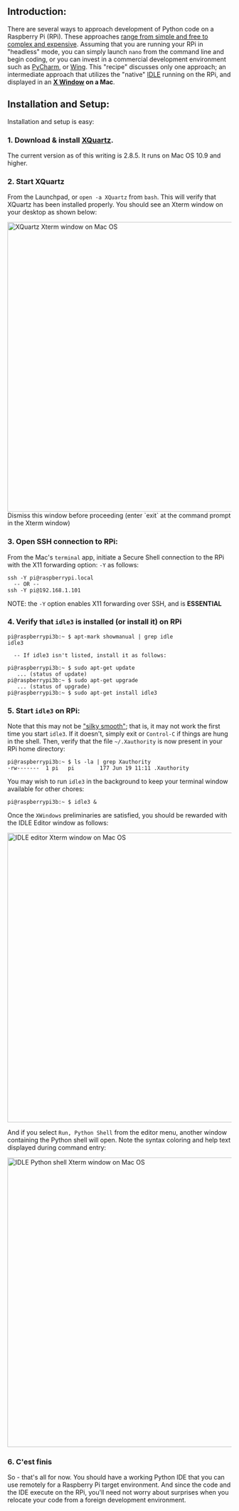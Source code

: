 ## Introduction: 
There are several ways to approach development of Python code on a Raspberry Pi (RPi). These approaches [range from simple and free to complex and expensive](https://wiki.python.org/moin/IntegratedDevelopmentEnvironments). Assuming that you are running your RPi in "headless" mode, you can simply launch `nano` from the command line and begin coding, or you can invest in a commercial development environment such as [PyCharm](https://www.jetbrains.com/pycharm/), or [Wing](https://wingware.com/). This "recipe" discusses only one approach; an intermediate approach that utilizes the "native" [IDLE](https://docs.python.org/3/library/idle.html) running on the RPi, and displayed in an **[X Window](https://en.wikipedia.org/wiki/X_Window_System) on a Mac**. 

## Installation and Setup:

Installation and setup is easy:

### 1. Download & install [XQuartz](https://www.xquartz.org/). 

   The current version as of this writing is 2.8.5. It runs on Mac OS 10.9 and higher. 

### 2. Start XQuartz 
   From the Launchpad, or `open -a XQuartz` from `bash`. This will verify that XQuartz has been installed properly. You should see an Xterm window on your desktop as shown below: 

<img src="./pix/Quartz_xterm.png" title="XQuartz Xterm window on Mac OS" width="650px"/>
   Dismiss this window before proceeding (enter `exit` at the command prompt in the Xterm window)
    
### 3. Open SSH connection to RPi: 
   From the Mac's `terminal` app, initiate a Secure Shell connection to the RPi with the X11 forwarding option: `-Y` as follows:

```
ssh -Y pi@raspberrypi.local 
  -- OR -- 
ssh -Y pi@192.168.1.101
```

   NOTE: the `-Y` option enables X11 forwarding over SSH, and is **ESSENTIAL**

### 4. Verify that `idle3` is installed (or install it) on RPi

```
pi@raspberrypi3b:~ $ apt-mark showmanual | grep idle 
idle3

  -- If idle3 isn't listed, install it as follows: 

pi@raspberrypi3b:~ $ sudo apt-get update
   ... (status of update)
pi@raspberrypi3b:~ $ sudo apt-get upgrade
   ... (status of upgrade)
pi@raspberrypi3b:~ $ sudo apt-get install idle3

```

### 5. Start `idle3` on RPi:
   Note that this may not be ["silky smooth"](https://www.raspberrypi.org/forums/viewtopic.php?t=161412); that is, it may not work the first time you start `idle3`. If it doesn't, simply exit or `Control-C` if things are hung in the shell. Then, verify that the file `~/.Xauthority` is now present in your RPi home directory: 

```
pi@raspberrypi3b:~ $ ls -la | grep Xauthority
-rw-------  1 pi   pi        177 Jun 19 11:11 .Xauthority
```
   You may wish to run `idle3` in the background to keep your terminal window available for other chores: 
```   
pi@raspberrypi3b:~ $ idle3 &   
```
   Once the `XWindows` preliminaries are satisfied, you should be rewarded with the IDLE Editor window as follows: 

<img src="./pix/IDLE_PyEditor.png" title="IDLE editor Xterm window on Mac OS" width="650px"/> 

   And if you select `Run, Python Shell` from the editor menu, another window containing the Python shell will open. Note the syntax coloring and help text displayed during command entry: 

<img src="./pix/IDLE_PyShell.png" title="IDLE Python shell Xterm window on Mac OS" width="650px"/>

### 6. C'est finis 
So - that's all for now. You should have a working Python IDE that you can use remotely for a Raspberry Pi target environment. And since the code and the IDE execute on the RPi, you'll need not worry about surprises when you relocate your code from a foreign development environment. 

<!--- 

## TO BE CONTINUED

[A Q&A explaining "what is X-Windows"](https://unix.stackexchange.com/questions/518835/x-window-system-in-linux) 

sudo raspi-config [enable camera]

sudo apt-get install idle3 

sudo apt-get install python3-picamera

idle3 &  (see screenshot)

FROM THE RPI DOCS: "Note that the camera preview only works when a monitor is connected to the Pi, so remote access (such as SSH and VNC) will not allow you to see the camera preview"

WTF,O???

How do I see the pics?

verify that the file ~/.Xauthority is present (https://www.raspberrypi.org/forums/viewtopic.php?t=161412) (https://www.raspberrypi.org/documentation/remote-access/ssh/unix.md)

#!/usr/bin/python

http://picamera.readthedocs.io/en/release-1.0/quickstart.html

-or-

raspistill -o image003.jpg

![XQuartz Screenshot](./pix/Quartz_xterm.png "XQuartz Xterm window on Mac OS")) 
-->

